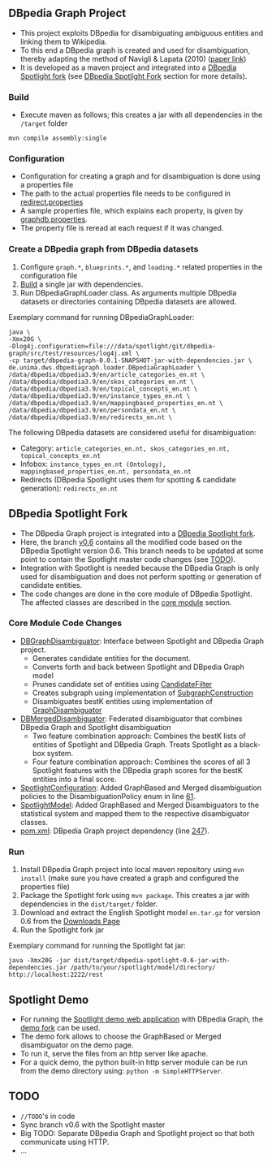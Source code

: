 ## DBpedia Graph Project
- This project exploits DBpedia for disambiguating ambiguous entities and linking them to Wikipedia.
- To this end a DBpedia graph is created and used for disambiguation, thereby adapting the method of Navigli & Lapata (2010) ([paper link](http://ieeexplore.ieee.org/xpls/abs_all.jsp?arnumber=4782967))
- It is developed as a maven project and integrated into a [DBpedia Spotlight fork](https://github.com/bernhardschaefer/dbpedia-spotlight) (see [DBpedia Spotlight Fork](#dbpedia-spotlight-fork) section for more details).

### Build
- Execute maven as follows; this creates a jar with all dependencies in the ```/target``` folder

```
mvn compile assembly:single
```

### Configuration
- Configuration for creating a graph and for disambiguation is done using a properties file
- The path to the actual properties file needs to be configured in [redirect.properties](https://github.com/bernhardschaefer/dbpedia-graph/blob/master/src/main/resources/redirect.properties)
- A sample properties file, which explains each property, is given by [graphdb.properties](https://github.com/bernhardschaefer/dbpedia-graph/blob/master/src/main/resources/graphdb.properties).
- The property file is reread at each request if it was changed.

### Create a DBpedia graph from DBpedia datasets
1. Configure ```graph.*```, ```blueprints.*```, and ```loading.*``` related properties in the configuration file
2. [Build](#build) a single jar with dependencies. 
3. Run DBpediaGraphLoader class. As arguments multiple DBpedia datasets or directories containing DBpedia datasets are allowed.

Exemplary command for running DBpediaGraphLoader:

```
java \
-Xmx20G \
-Dlog4j.configuration=file:///data/spotlight/git/dbpedia-graph/src/test/resources/log4j.xml \
-cp target/dbpedia-graph-0.0.1-SNAPSHOT-jar-with-dependencies.jar \
de.unima.dws.dbpediagraph.loader.DBpediaGraphLoader \
/data/dbpedia/dbpedia3.9/en/article_categories_en.nt \
/data/dbpedia/dbpedia3.9/en/skos_categories_en.nt \
/data/dbpedia/dbpedia3.9/en/topical_concepts_en.nt \
/data/dbpedia/dbpedia3.9/en/instance_types_en.nt \
/data/dbpedia/dbpedia3.9/en/mappingbased_properties_en.nt \
/data/dbpedia/dbpedia3.9/en/persondata_en.nt \
/data/dbpedia/dbpedia3.9/en/redirects_en.nt \
```

The following DBpedia datasets are considered useful for disambiguation:

- Category: ```article_categories_en.nt, skos_categories_en.nt, topical_concepts_en.nt```
- Infobox: ```instance_types_en.nt (Ontology), mappingbased_properties_en.nt, persondata_en.nt```
- Redirects (DBpedia Spotlight uses them for spotting & candidate generation): ```redirects_en.nt```

## DBpedia Spotlight Fork
- The DBpedia Graph project is integrated into a [DBpedia Spotlight fork](https://github.com/bernhardschaefer/dbpedia-spotlight).
- Here, the branch [v0.6](https://github.com/bernhardschaefer/dbpedia-spotlight/tree/v0.6) contains all the modified code based on the DBpedia Spotlight version 0.6. This branch needs to be updated at some point to contain the Spotlight master code changes (see [TODO](#todo)).
- Integration with Spotlight is needed because the DBpedia Graph is only used for disambiguation and does not perform spotting or generation of candidate entities.
- The code changes are done in the core module of DBpedia Spotlight. The affected classes are described in the [core module](#core-module-code-changes) section.

### Core Module Code Changes
- [DBGraphDisambiguator](https://github.com/bernhardschaefer/dbpedia-spotlight/blob/v0.6/core/src/main/scala/org/dbpedia/spotlight/graphdb/DBGraphDisambiguator.scala): Interface between Spotlight and DBpedia Graph project.
  - Generates candidate entities for the document.
  - Converts forth and back between Spotlight and DBpedia Graph model
  - Prunes candidate set of entities using [CandidateFilter](https://github.com/bernhardschaefer/dbpedia-graph/blob/master/src/main/java/de/unima/dws/dbpediagraph/subgraph/CandidateFilter.java)
  - Creates subgraph using implementation of [SubgraphConstruction](https://github.com/bernhardschaefer/dbpedia-graph/blob/master/src/main/java/de/unima/dws/dbpediagraph/subgraph/SubgraphConstruction.java)
  - Disambiguates bestK entities using implementation of [GraphDisambiguator](https://github.com/bernhardschaefer/dbpedia-graph/blob/master/src/main/java/de/unima/dws/dbpediagraph/disambiguate/GraphDisambiguator.java)
- [DBMergedDisambiguator](https://github.com/bernhardschaefer/dbpedia-spotlight/blob/v0.6/core/src/main/scala/org/dbpedia/spotlight/graphdb/DBMergedDisambiguator.scala): Federated disambiguator that combines DBpedia Graph and Spotlight disambiguation
  - Two feature combination approach: Combines the bestK lists of entities of Spotlight and DBpedia Graph. Treats Spotlight as a black-box system.
  - Four feature combination approach: Combines the scores of all 3 Spotlight features with the DBpedia graph scores for the bestK entities into a final score.
- [SpotlightConfiguration](https://github.com/bernhardschaefer/dbpedia-spotlight/blob/v0.6/core/src/main/java/org/dbpedia/spotlight/model/SpotlightConfiguration.java): Added GraphBased and Merged disambiguation policies to the DisambiguationPolicy enum in line [61](https://github.com/bernhardschaefer/dbpedia-spotlight/blob/v0.6/core/src/main/java/org/dbpedia/spotlight/model/SpotlightConfiguration.java#L61).
- [SpotlightModel](https://github.com/bernhardschaefer/dbpedia-spotlight/blob/v0.6/core/src/main/scala/org/dbpedia/spotlight/db/SpotlightModel.scala): Added GraphBased and Merged Disambiguators to the statistical system and mapped them to the respective disambiguator classes.
- [pom.xml](https://github.com/bernhardschaefer/dbpedia-spotlight/blob/master/core/pom.xml): DBpedia Graph project dependency (line [247](https://github.com/bernhardschaefer/dbpedia-spotlight/blob/master/core/pom.xml#L247)).

### Run
1. Install DBpedia Graph project into local maven repository using ```mvn install``` (make sure you have created a graph and configured the properties file)
2. Package the Spotlight fork using ```mvn package```. This creates a jar with dependencies in the ```dist/target/``` folder.
3. Download and extract the English Spotlight model ```en.tar.gz``` for version 0.6 from the [Downloads Page](http://spotlight.sztaki.hu/downloads/raw)
4. Run the Spotlight fork jar

Exemplary command for running the Spotlight fat jar:

```
java -Xmx20G -jar dist/target/dbpedia-spotlight-0.6-jar-with-dependencies.jar /path/to/your/spotlight/model/directory/ http://localhost:2222/rest
```

## Spotlight Demo
- For running the [Spotlight demo web application](http://dbpedia-spotlight.github.io/demo/) with DBpedia Graph, the [demo fork](https://github.com/bernhardschaefer/demo) can be used.
- The demo fork allows to choose the GraphBased or Merged disambiguator on the demo page.
- To run it, serve the files from an http server like apache.
- For a quick demo, the python built-in http server module can be run from the demo directory using: ```python -m SimpleHTTPServer```.

## TODO
- ```//TODO```'s in code
- Sync branch v0.6 with the Spotlight master
- Big TODO: Separate DBpedia Graph and Spotlight project so that both communicate using HTTP.
- ...
